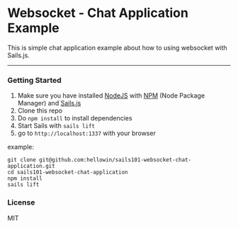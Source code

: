 Websocket - Chat Application Example
======================

This is simple chat application example about how to using websocket with Sails.js.

---

### Getting Started

1. Make sure you have installed [NodeJS](http://nodejs.org/) with [NPM](https://www.npmjs.com/) (Node Package Manager) and [Sails.js](http://sailsjs.org/#/)
2. Clone this repo
3. Do `npm install` to install dependencies
4. Start Sails with `sails lift`
5. go to `http://localhost:1337` with your browser

example:
``` shell
git clone git@github.com:hellowin/sails101-websocket-chat-application.git
cd sails101-websocket-chat-application
npm install
sails lift
```

### License

MIT
